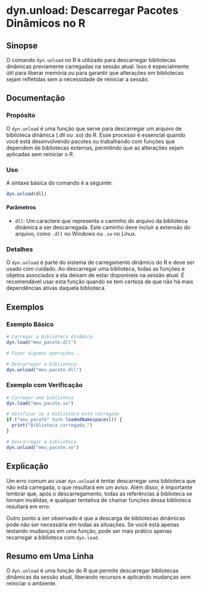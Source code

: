 <!--
Meta Description: # dyn.unload: Descarregar Pacotes Dinâmicos no R ## Sinopse O comando `dyn.unload` no R é utilizado para descarregar bibliotecas dinâmicas previamente...
Meta Keywords: biblioteca, dyn, que, unload, descarregar
-->

# dyn.unload: Descarregar Pacotes Dinâmicos no R

## Sinopse
O comando `dyn.unload` no R é utilizado para descarregar bibliotecas dinâmicas previamente carregadas na sessão atual. Isso é especialmente útil para liberar memória ou para garantir que alterações em bibliotecas sejam refletidas sem a necessidade de reiniciar a sessão.

## Documentação
### Propósito
O `dyn.unload` é uma função que serve para descarregar um arquivo de biblioteca dinâmica (.dll ou .so) do R. Esse processo é essencial quando você está desenvolvendo pacotes ou trabalhando com funções que dependem de bibliotecas externas, permitindo que as alterações sejam aplicadas sem reiniciar o R.

### Uso
A sintaxe básica do comando é a seguinte:

```R
dyn.unload(dll)
```

#### Parâmetros
- `dll`: Um caractere que representa o caminho do arquivo da biblioteca dinâmica a ser descarregada. Este caminho deve incluir a extensão do arquivo, como `.dll` no Windows ou `.so` no Linux.

### Detalhes
O `dyn.unload` é parte do sistema de carregamento dinâmico do R e deve ser usado com cuidado. Ao descarregar uma biblioteca, todas as funções e objetos associados a ela deixam de estar disponíveis na sessão atual. É recomendável usar esta função quando se tem certeza de que não há mais dependências ativas daquela biblioteca.

## Exemplos
### Exemplo Básico
```R
# Carregar a biblioteca dinâmica
dyn.load("meu_pacote.dll")

# Fazer algumas operações...

# Descarregar a biblioteca
dyn.unload("meu_pacote.dll")
```

### Exemplo com Verificação
```R
# Carregar uma biblioteca
dyn.load("meu_pacote.so")

# Verificar se a biblioteca está carregada
if ("meu_pacote" %in% loadedNamespaces()) {
  print("Biblioteca carregada.")
}

# Descarregar a biblioteca
dyn.unload("meu_pacote.so")
```

## Explicação
Um erro comum ao usar `dyn.unload` é tentar descarregar uma biblioteca que não está carregada, o que resultará em um aviso. Além disso, é importante lembrar que, após o descarregamento, todas as referências à biblioteca se tornam inválidas, e qualquer tentativa de chamar funções dessa biblioteca resultará em erro.

Outro ponto a ser observado é que a descarga de bibliotecas dinâmicas pode não ser necessária em todas as situações. Se você está apenas testando mudanças em uma função, pode ser mais prático apenas recarregar a biblioteca com `dyn.load`.

## Resumo em Uma Linha
O `dyn.unload` é uma função do R que permite descarregar bibliotecas dinâmicas da sessão atual, liberando recursos e aplicando mudanças sem reiniciar o ambiente.